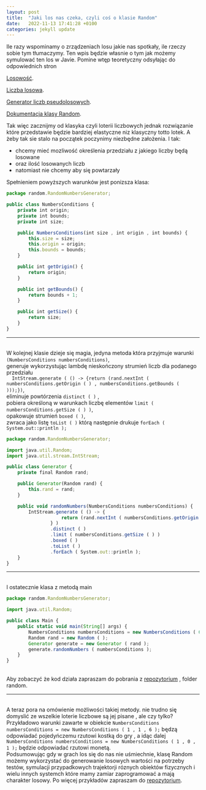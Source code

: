 ```yaml
---
layout: post
title:  "Jaki los nas czeka, czyli coś o klasie Random"
date:   2022-11-13 17:41:28 +0100
categories: jekyll update
---
```

 Ile razy wspominamy o zrządzeniach losu jakie nas spotkały, ile rzeczy sobie tym tłumaczymy.
Ten wpis będzie własnie o tym jak możemy symulować ten los w Javie. 
 Pomine wtęp teoretyczny odsyłając do odpowiednich stron
 
[Losowość](https://pl.wikipedia.org/wiki/Losowo%C5%9B%C4%87).

[Liczba losowa](https://pl.wikipedia.org/wiki/Liczba_losowa).

[Generator liczb pseudolosowych](https://pl.wikipedia.org/wiki/Generator_liczb_pseudolosowych).

[Dokumentacja klasy Random](https://docs.oracle.com/javase/8/docs/api/java/util/Random.html).

Tak więc zacznijmy od klasyka czyli loterii liczbowych jednak rozwiązanie które przedstawie będzie 
bardziej elastyczne niz klasyczny totto lotek.
A żeby tak sie stalo na początek poczynimy niezbędne założenia. I tak:
- chcemy mieć mozliwość określenia przedziału z jakiego liczby będą losowane
- oraz ilość losowanych liczb
- natomiast nie chcemy aby się powtarzały

Spełnieniem powyższych warunków jest ponizsza klasa:
```js
package random.RandomNumbersGenerator;

public class NumbersConditions {
    private int origin;
    private int bounds;
    private int size;

    public NumbersConditions(int size , int origin , int bounds) {
        this.size = size;
        this.origin = origin;
        this.bounds = bounds;
    }

    public int getOrigin() {
        return origin;
    }

    public int getBounds() {
        return bounds + 1;
    }

    public int getSize() {
        return size;
    }
}

```
***
<br>W kolejnej klasie dzieje się magia, jedyna metoda która przyjmuje warunki ```(NumbersConditions numbersConditions)```, 
<br> generuje wykorzystując lambdę nieskończony strumień liczb dla podanego przedziału
<br>```  IntStream.generate ( () -> {return (rand.nextInt ( numbersConditions.getOrigin ( ) , numbersConditions.getBounds ( )));})```,
<br>eliminuje powtórzenia ```distinct ( )``` , 
<br>pobiera określoną w warunkach liczbę elementów ```limit ( numbersConditions.getSize ( ) )```,
<br>opakowuje strumień ```boxed ( )```,
<br>zwraca jako listę ```toList ( )``` którą następnie drukuje ```forEach ( System.out::println );```
 
```js
package random.RandomNumbersGenerator;

import java.util.Random;
import java.util.stream.IntStream;

public class Generator {
    private final Random rand;

    public Generator(Random rand) {
        this.rand = rand;
    }

    public void randomNumbers(NumbersConditions numbersConditions) {
        IntStream.generate ( () -> {
                    return (rand.nextInt ( numbersConditions.getOrigin ( ) , numbersConditions.getBounds ( ) ));
                } )
                .distinct ( )
                .limit ( numbersConditions.getSize ( ) )
                .boxed ( )
                .toList ( )
                .forEach ( System.out::println );
    }
}

```
***
<br>I ostatecznie klasa z metodą main
```js
package random.RandomNumbersGenerator;

import java.util.Random;

public class Main {
    public static void main(String[] args) {
        NumbersConditions numbersConditions = new NumbersConditions ( 6 , 1 , 49 );
        Random rand = new Random ( );
        Generator generate = new Generator ( rand );
        generate.randomNumbers ( numbersConditions );
    }
}

```
<br>Aby zobaczyć że kod działa zapraszam do pobrania z [repozytorium](https://github.com/WJarze/Excercise.git) , folder random.

***


<br>A teraz pora na omówienie możliwości takiej metody. nie trudno się domyslić ze wszelkie loterie liczbowe są jej pisane , ale czy tylko?
Przykładowo warunki zawarte w obiekcie ```NumbersConditions numbersConditions = new NumbersConditions ( 1 , 1 , 6 );``` będzą odpowiadać pojedyńczemu rzutowi kostką do gry , a idąc dalej ```NumbersConditions numbersConditions = new NumbersConditions ( 1 , 0 , 1 );``` będzie odpowiadać rzutowi monetą.
<br> Podsumowując gdy w grach los się do nas nie uśmiechnie, klasę Random możemy wykorzystać do generowanie losowych wartości na potrzeby testów, symulacji przypadkowych trajektorji róznych obiektów fizycznych i wielu innych systemch które mamy zamiar zaprogramować a mają charakter losowy. 
Po więcej przykładów zapraszam do [repozytorium](https://github.com/WJarze/Excercise.git).


